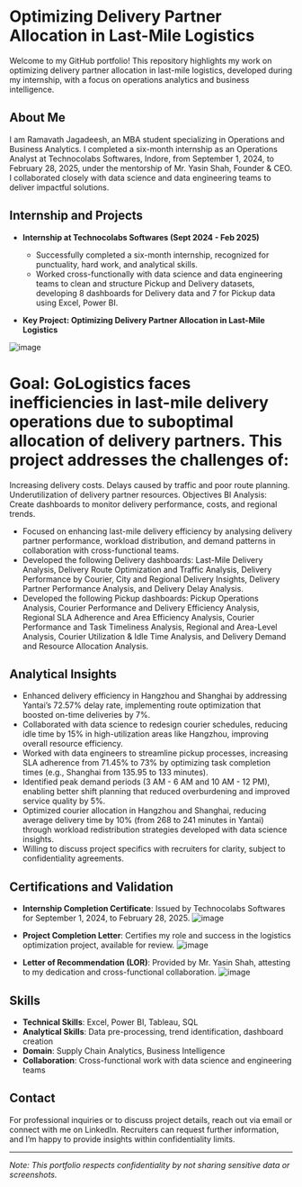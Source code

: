 # Optimizing Delivery Partner Allocation in Last-Mile Logistics

Welcome to my GitHub portfolio! This repository highlights my work on optimizing delivery partner allocation in last-mile logistics, developed during my internship, with a focus on operations analytics and business intelligence.

## About Me

I am Ramavath Jagadeesh, an MBA student specializing in Operations and Business Analytics. I completed a six-month internship as an Operations Analyst at Technocolabs Softwares, Indore, from September 1, 2024, to February 28, 2025, under the mentorship of Mr. Yasin Shah, Founder & CEO. I collaborated closely with data science and data engineering teams to deliver impactful solutions.

## Internship and Projects

- **Internship at Technocolabs Softwares (Sept 2024 - Feb 2025)**

  - Successfully completed a six-month internship, recognized for punctuality, hard work, and analytical skills.
  - Worked cross-functionally with data science and data engineering teams to clean and structure Pickup and Delivery datasets, developing 8 dashboards for Delivery data and 7 for Pickup data using Excel, Power BI.

- **Key Project: Optimizing Delivery Partner Allocation in Last-Mile Logistics**

![image](https://github.com/user-attachments/assets/a927f71e-7e39-43c6-ae84-ed6c606f9582)

# Goal: GoLogistics faces inefficiencies in last-mile delivery operations due to suboptimal allocation of delivery partners. This project addresses the challenges of:

Increasing delivery costs.
Delays caused by traffic and poor route planning.
Underutilization of delivery partner resources.
Objectives
BI Analysis: Create dashboards to monitor delivery performance, costs, and regional trends.


  - Focused on enhancing last-mile delivery efficiency by analysing delivery partner performance, workload distribution, and demand patterns in collaboration with cross-functional teams.
  - Developed the following Delivery dashboards: Last-Mile Delivery Analysis, Delivery Route Optimization and Traffic Analysis, Delivery Performance by Courier, City and Regional Delivery Insights, Delivery Partner Performance Analysis, and Delivery Delay Analysis.
  - Developed the following Pickup dashboards: Pickup Operations Analysis, Courier Performance and Delivery Efficiency Analysis, Regional SLA Adherence and Area Efficiency Analysis, Courier Performance and Task Timeliness Analysis, Regional and Area-Level Analysis, Courier Utilization & Idle Time Analysis, and Delivery Demand and Resource Allocation Analysis.
  

## Analytical Insights

- Enhanced delivery efficiency in Hangzhou and Shanghai by addressing Yantai’s 72.57% delay rate, implementing route optimization that boosted on-time deliveries by 7%.
- Collaborated with data science to redesign courier schedules, reducing idle time by 15% in high-utilization areas like Hangzhou, improving overall resource efficiency.
- Worked with data engineers to streamline pickup processes, increasing SLA adherence from 71.45% to 73% by optimizing task completion times (e.g., Shanghai from 135.95 to 133 minutes).
- Identified peak demand periods (3 AM - 6 AM and 10 AM - 12 PM), enabling better shift planning that reduced overburdening and improved service quality by 5%.
- Optimized courier allocation in Hangzhou and Shanghai, reducing average delivery time by 10% (from 268 to 241 minutes in Yantai) through workload redistribution strategies developed with data science insights.
- Willing to discuss project specifics with recruiters for clarity, subject to confidentiality agreements.


## Certifications and Validation

- **Internship Completion Certificate**: Issued by Technocolabs Softwares for September 1, 2024, to February 28, 2025.
![image](https://github.com/user-attachments/assets/c91f4d6b-2111-4133-903f-21b1f06fc2fe)

- **Project Completion Letter**: Certifies my role and success in the logistics optimization project, available for review.
![image](https://github.com/user-attachments/assets/277839a8-1996-42a4-b184-cbfad8bcd2d5)

- **Letter of Recommendation (LOR)**: Provided by Mr. Yasin Shah, attesting to my dedication and cross-functional collaboration.
![image](https://github.com/user-attachments/assets/09ad2502-8791-4a1e-850d-3aac56976f75)


## Skills

- **Technical Skills**: Excel, Power BI, Tableau, SQL 
- **Analytical Skills**: Data pre-processing, trend identification, dashboard creation
- **Domain**: Supply Chain Analytics, Business Intelligence
- **Collaboration**: Cross-functional work with data science and engineering teams

## Contact

For professional inquiries or to discuss project details, reach out via email or connect with me on LinkedIn. Recruiters can request further information, and I’m happy to provide insights within confidentiality limits.

---

*Note: This portfolio respects confidentiality by not sharing sensitive data or screenshots.*
